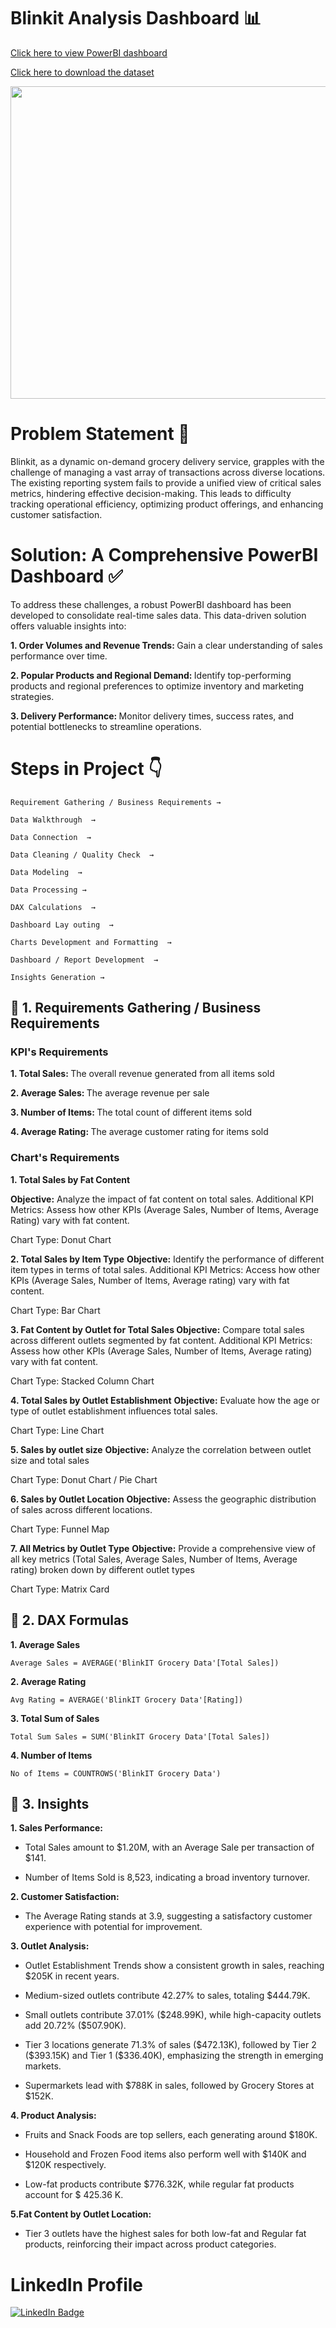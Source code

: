 # Blinkit Analysis Dashboard 📊

[Click here to view PowerBI dashboard](https://github.com/itzzkshitija/Blinkit-Analysis-Dashboard/blob/main/Blinkit_Dashboard.pbix)

[Click here to download the dataset](https://github.com/itzzkshitija/Blinkit-Analysis-Dashboard/blob/main/dataset.xlsx)

<img src="https://github.com/user-attachments/assets/720e9d06-cece-4eb0-9ff7-a6ae1746195e" width="900" height="500">

# Problem Statement 📌
Blinkit, as a dynamic on-demand grocery delivery service, grapples with the challenge of managing a vast array of transactions across diverse locations. The existing reporting system fails to provide a unified view of critical sales metrics, hindering effective decision-making. This leads to difficulty tracking operational efficiency, optimizing product offerings, and enhancing customer satisfaction.

# Solution: A Comprehensive PowerBI Dashboard ✅
To address these challenges, a robust PowerBI dashboard has been developed to consolidate real-time sales data. 
This data-driven solution offers valuable insights into:

<b>1. Order Volumes and Revenue Trends: </b> Gain a clear understanding of sales performance over time.

<b>2. Popular Products and Regional Demand: </b> Identify top-performing products and regional preferences to optimize inventory and marketing strategies.

<b>3. Delivery Performance: </b> Monitor delivery times, success rates, and potential bottlenecks to streamline operations.

# Steps in Project 👇
`Requirement Gathering / Business Requirements →` 

`Data Walkthrough  →` 

`Data Connection  →` 

`Data Cleaning / Quality Check  →` 

`Data Modeling  →` 

`Data Processing →` 

`DAX Calculations  →` 

`Dashboard Lay outing  →` 

`Charts Development and Formatting  →`  

`Dashboard / Report Development  →` 

`Insights Generation →`

## 📍 1. Requirements Gathering / Business Requirements 

### KPI's Requirements
<b>1. Total Sales: </b> The overall revenue generated from all items sold

<b>2. Average Sales: </b> The average revenue per sale

<b>3. Number of Items: </b> The total count of different items sold

<b>4. Average Rating: </b> The average customer rating for items sold

### Chart's Requirements
<b>1. Total Sales by Fat Content</b>

<b>Objective:</b> Analyze the impact of fat content on total sales.
Additional KPI Metrics: Assess how other KPIs (Average Sales, Number of Items, Average Rating) vary with fat content.

Chart Type: Donut Chart

<b>2. Total Sales by Item Type</b> 
<b>Objective:</b> Identify the performance of different item types in terms of total sales.
Additional KPI Metrics: Access how other KPIs (Average Sales, Number of Items, Average rating) vary with fat content. 

Chart Type: Bar Chart

<b>3. Fat Content by Outlet for Total Sales </b> 
<b>Objective:</b> Compare total sales across different outlets segmented by fat content. 
Additional KPI Metrics: Assess how other KPIs (Average Sales, Number of Items, Average rating) vary with fat content. 

Chart Type: Stacked Column Chart

<b>4. Total Sales by Outlet Establishment</b> 
<b>Objective:</b> Evaluate how the age or type of outlet establishment influences total sales.

Chart Type: Line Chart

<b>5. Sales by outlet size</b> 
<b>Objective:</b> Analyze the correlation between outlet size and total sales

Chart Type: Donut Chart / Pie Chart

<b>6. Sales by Outlet Location</b> 
<b>Objective:</b> Assess the geographic distribution of sales across different locations. 

Chart Type: Funnel Map

<b>7. All Metrics by Outlet Type</b> 
<b>Objective:</b> Provide a comprehensive view of all key metrics (Total Sales, Average Sales, Number of Items, Average rating) broken down by different outlet types

Chart Type: Matrix Card

## 📍 2. DAX Formulas
<b>1. Average Sales </b>

`Average Sales = AVERAGE('BlinkIT Grocery Data'[Total Sales])`

<b>2. Average Rating </b>

`Avg Rating = AVERAGE('BlinkIT Grocery Data'[Rating])`

<b>3. Total Sum of Sales </b>

`Total Sum Sales = SUM('BlinkIT Grocery Data'[Total Sales])`

<b>4. Number of Items </b>

`No of Items = COUNTROWS('BlinkIT Grocery Data')`

## 📍 3. Insights 
<b>1. Sales Performance: </b>
<ul><li>Total Sales amount to $1.20M, with an Average Sale per transaction of $141.</li></ul>

<ul><li>Number of Items Sold is 8,523, indicating a broad inventory turnover.</li></ul>

<b>2. Customer Satisfaction: </b>
<ul><li>The Average Rating stands at 3.9, suggesting a satisfactory customer experience with potential for improvement.
</li></ul>

<b>3. Outlet Analysis: </b>
<ul><li>Outlet Establishment Trends show a consistent growth in sales, reaching $205K in recent years.</li></ul>

<ul><li>Medium-sized outlets contribute 42.27% to sales, totaling $444.79K.</li></ul>

<ul><li>Small outlets contribute 37.01% ($248.99K), while high-capacity outlets add 20.72% ($507.90K).</li></ul>

<ul><li>Tier 3 locations generate 71.3% of sales ($472.13K), followed by Tier 2 ($393.15K) and Tier 1 ($336.40K), emphasizing the strength in emerging markets.</li></ul>

<ul><li>Supermarkets lead with $788K in sales, followed by Grocery Stores at $152K.</li></ul>

<b>4. Product Analysis: </b> 
<ul><li>Fruits and Snack Foods are top sellers, each generating around $180K.</li></ul>

<ul><li>Household and Frozen Food items also perform well with $140K and $120K respectively.</li></ul>

<ul><li> Low-fat products contribute $776.32K, while regular fat products account for $ 425.36 K.</li></ul>

<b>5.Fat Content by Outlet Location:</b>
<ul><li>Tier 3 outlets have the highest sales for both low-fat and Regular fat products, reinforcing their impact across product categories.</li></ul>

# LinkedIn Profile 
<div id="badges">
  <a href="https://www.linkedin.com/in/kshitija-chilbule-b98515309/">
    <img src="https://img.shields.io/badge/LinkedIn-blue?style=for-the-badge&logo=linkedin&logoColor=white" alt="LinkedIn Badge"/>
  </a>
</div>
